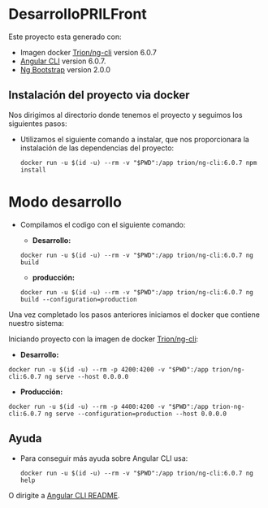 # DesarrolloPRILFront

Este proyecto esta generado con: 
- Imagen docker [Trion/ng-cli](https://github.com/trion-development/docker-ng-cli/tree/6.0.7) version 6.0.7
- [Angular CLI](https://github.com/angular/angular-cli) version 6.0.7.
- [Ng Bootstrap](https://github.com/ng-bootstrap/ng-bootstrap) version 2.0.0

## Instalación del proyecto via docker

Nos dirigimos al directorio donde tenemos el proyecto y seguimos los siguientes pasos:

- Utilizamos el siguiente comando a instalar, que nos proporcionara la instalación de las dependencias del proyecto:
    
    `docker run -u $(id -u) --rm -v "$PWD":/app trion/ng-cli:6.0.7 npm install`

# Modo desarrollo

- Compilamos el codigo con el siguiente comando:
   
    - **Desarrollo:**
    
    `docker run -u $(id -u) --rm -v "$PWD":/app trion/ng-cli:6.0.7 ng build`

    - **producción:**

    `docker run -u $(id -u) --rm -v "$PWD":/app trion/ng-cli:6.0.7 ng build --configuration=production`

Una vez completado los pasos anteriores iniciamos el docker que contiene nuestro sistema:

Iniciando proyecto con la imagen de docker [Trion/ng-cli](https://hub.docker.com/r/trion/ng-cli/):

   - **Desarrollo:**

   `docker run -u $(id -u) --rm -p 4200:4200 -v "$PWD":/app trion/ng-cli:6.0.7 ng serve --host 0.0.0.0`

   - **Producción:**

   `docker run -u $(id -u) --rm -p 4400:4200 -v "$PWD":/app trion-ng-cli:6.0.7 ng serve --configuration=production --host 0.0.0.0`

## Ayuda

- Para conseguir más ayuda sobre Angular CLI usa:

    `docker run -u $(id -u) --rm -v "$PWD":/app trion/ng-cli:6.0.7 ng help`
    
O dirigite a [Angular CLI README](https://github.com/angular/angular-cli/blob/master/README.md).
